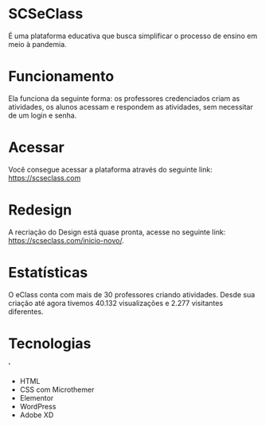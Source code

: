 # SCSeClass
É uma plataforma educativa que busca simplificar o processo de ensino em meio à pandemia.

# Funcionamento
Ela funciona da seguinte forma: os professores credenciados
criam as atividades, os alunos acessam e respondem as atividades, sem
necessitar de um login e senha.

# Acessar
Você consegue acessar a plataforma através do seguinte link: https://scseclass.com

# Redesign 
A recriação do Design está quase pronta,
acesse no seguinte link: https://scseclass.com/inicio-novo/.

# Estatísticas 

O eClass conta com mais de 30 professores criando atividades.
Desde sua criação até agora tivemos 40.132 visualizações e 2.277 visitantes
diferentes.

# Tecnologias
'
- HTML
- CSS com Microthemer 
- Elementor 
- WordPress
- Adobe XD
